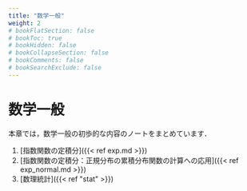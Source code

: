 ```yaml
---
title: "数学一般"
weight: 2
# bookFlatSection: false
# bookToc: true
# bookHidden: false
# bookCollapseSection: false
# bookComments: false
# bookSearchExclude: false
---
```


# 数学一般

本章では，数学一般の初歩的な内容のノートをまとめています．

1. [指数関数の定積分]({{< ref exp.md >}})
2. [指数関数の定積分：正規分布の累積分布関数の計算への応用]({{< ref exp_normal.md >}})
3. [数理統計]({{< ref "stat" >}})
